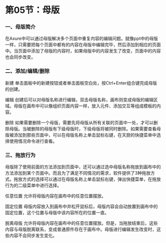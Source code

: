 # 第05节：母版

### 一、母版简介

在Axure中可以通过母版解决多个页面中重复内容的编辑问题。就像ppt中的母版一样，只需要把每个页面中都有的内容在母版中编辑完毕，然后添加到相应的页面中。当页面中添加了母版的内容时，如果母版中的内容发生了改变，页面中的内容也会同步改变。

### 二、添加/编辑/删除

新建
单击面板中的新建按钮或者单击面板空白处，按Ctrl+Enter组合键完成母版的创建。

编辑
创建后可以对母版名称进行编辑，双击母版名称，画布则变成母版的编辑区域。母版在画布中可以像组织页面内容一样，放入元件、添加交互等组成模板的内容。

删除
如果需要删除一个母版，需要先将母版从所有关联的页面中一处，才可以删除母版。当被删除的母版有下级母版时，下级母版将被同时删除。如果需要查看母版被添加到那些页面中，可以在母版名称上单击鼠标右键，在天厨的快捷菜单中选择使用情况命令进行查看。

### 三、拖放行为

母版除了使用前面的方法添加到页面中，还可以通过选中母版名称拖放到画布中的方法添加到某个页面中。而且为了满足不同情况的需求，软件提供了3种拖放方式。拖放方式的选择可以通过在母版名称上单击鼠标右键，弹出快捷菜单，在拖放行为的二级菜单中进行选择。

任意位置
允许将母版内容在画布中的任意位置摆放。

固定位置
母版内容放入到画布中并松开鼠标后，母版内容会自动放置到画布中的固定位置，这个位置与母版中该内容所在的位置一直。

脱离母版
允许将母版内容在画布中的任意位置摆放。但是，当拖放结束后，这些内容与母版脱离联系，变成普通原件存在于画布中。母版进行编辑发生改变时，这些内容不会同步发生变化。
